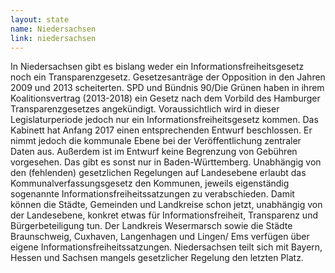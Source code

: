 ```yaml
---
layout: state
name: Niedersachsen
link: niedersachsen
---
```

In Niedersachsen gibt es bislang weder ein Informationsfreiheitsgesetz
noch ein Transparenzgesetz. Gesetzesanträge der
Opposition in den Jahren 2009 und 2013 scheiterten. SPD und
Bündnis 90/Die Grünen haben in ihrem Koalitionsvertrag
(2013-2018) ein Gesetz nach dem Vorbild des Hamburger Transparenzgesetzes
angekündigt. Voraussichtlich wird in dieser Legislaturperiode
jedoch nur ein Informationsfreiheitsgesetz
kommen. Das Kabinett hat Anfang 2017 einen entsprechenden
Entwurf beschlossen. Er nimmt jedoch die kommunale Ebene
bei der Veröffentlichung zentraler Daten aus. Außerdem ist im
Entwurf keine Begrenzung von Gebühren vorgesehen. Das gibt
es sonst nur in Baden-Württemberg.
Unabhängig von den (fehlenden) gesetzlichen Regelungen
auf Landesebene erlaubt das Kommunalverfassungsgesetz den
Kommunen, jeweils eigenständig sogenannte Informationsfreiheitssatzungen
zu verabschieden. Damit können die Städte, Gemeinden
und Landkreise schon jetzt, unabhängig von der Landesebene,
konkret etwas für Informationsfreiheit, Transparenz
und Bürgerbeteiligung tun. Der Landkreis Wesermarsch sowie
die Städte Braunschweig, Cuxhaven, Langenhagen und Lingen/
Ems verfügen über eigene Informationsfreiheitssatzungen.
Niedersachsen teilt sich mit Bayern, Hessen und Sachsen
mangels gesetzlicher Regelung den letzten Platz.
